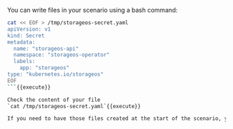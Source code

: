 You can write files in your scenario using a bash command:

```sh
cat << EOF > /tmp/storageos-secret.yaml
apiVersion: v1
kind: Secret
metadata:
  name: "storageos-api"
  namespace: "storageos-operator"
  labels:
    app: "storageos"
type: "kubernetes.io/storageos"
EOF
```{{execute}}

Check the content of your file
`cat /tmp/storageos-secret.yaml`{{execute}}

If you need to have those files created at the start of the scenario, you can define them as [assets](https://katacoda.com/scenario-examples/scenarios/upload-assets).

